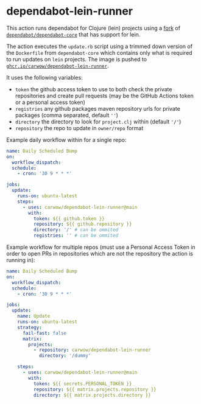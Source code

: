 # dependabot-lein-runner

This action runs dependabot for Clojure (lein) projects using a [fork] of
[`dependabot/dependabot-core`] that has support for lein.

The action executes the `update.rb` script using a trimmed down version of the
`Dockerfile` from `dependabot-core` which contains only what is required to run
updates on `lein` projects. The image is pushed to
[`ghcr.io/carwow/dependabot-lein-runner`].

It uses the following variables:
- `token` the github access token to use to both check the private repositories and create pull requests (may be the GitHub Actions token or a personal access token)
- `registries` any github packages maven repository urls for private packages (comma separated, default `''`)
- `directory` the directory to look for `project.clj` within (default `'/'`)
- `repository` the repo to update in `owner/repo` format

Example daily workflow within for a single repo:

```yml
name: Daily Scheduled Bump
on:
  workflow_dispatch:
  schedule:
    - cron: '30 9 * * *'

jobs:
  update:
    runs-on: ubuntu-latest
    steps:
      - uses: carwow/dependabot-lein-runner@main
        with:
          token: ${{ github.token }}
          repository: ${{ github.repository }}
          directory: '/' # can be ommited
          registries: '' # can be ommited
```

Example workflow for multiple repos (must use a Personal Access Token in order to open PRs in repositories which are not the repository the action is running in):

```yml
name: Daily Scheduled Bump
on:
  workflow_dispatch:
  schedule:
    - cron: '30 9 * * *'

jobs:
  update:
    name: Update
    runs-on: ubuntu-latest
    strategy:
      fail-fast: false
      matrix:
        projects:
          - repository: carwow/dependabot-lein-runner
            directory: '/dummy'

    steps:
      - uses: carwow/dependabot-lein-runner@main
        with:
          token: ${{ secrets.PERSONAL_TOKEN }}
          repository: ${{ matrix.projects.repository }}
          directory: ${{ matrix.projects.directory }}
```


[`ghcr.io/carwow/dependabot-lein-runner`]: https://github.com/users/carwow/packages/container/package/dependabot-lein-runner
[`dependabot/dependabot-core`]: https://github.com/dependabot/dependabot-core
[fork]: https://github.com/carwow/dependabot-core/tree/leiningen
